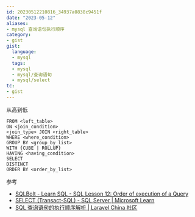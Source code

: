 ```yaml
---
id: 20230512210816_34937a0838c9451f
date: "2023-05-12"
aliases:
- mysql 查询语句执行顺序
category:
- gist
gist:
  language:
  - mysql
  tags:
  - mysql
  - mysql/查询语句
  - mysql/select
tc:
- gist
---
```


从高到低
```
FROM <left_table>
ON <join_condition>
<join_type> JOIN <right_table>
WHERE <where_condition>
GROUP BY <group_by_list>
WITH {CUBE | ROLLUP}
HAVING <having_condition>
SELECT
DISTINCT
ORDER BY <order_by_list>
```

参考
* [SQLBolt - Learn SQL - SQL Lesson 12: Order of execution of a Query](https://sqlbolt.com/lesson/select_queries_order_of_execution)
* [SELECT (Transact-SQL) - SQL Server | Microsoft Learn](https://learn.microsoft.com/en-us/sql/t-sql/queries/select-transact-sql?view=sql-server-2017#logical-processing-order-of-the-select-statement)
* [SQL 查询语句的执行顺序解析 | Laravel China 社区](https://learnku.com/articles/35655)
